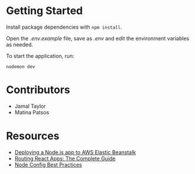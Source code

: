 # Getting Started

Install package dependencies with `npm install`.

Open the _.env.example_ file, save as _.env_ and edit the environment variables as needed.

To start the application, run:

```shell
nodemon dev
```

# Contributors

- Jamal Taylor
- Matina Patsos

# Resources

- [Deploying a Node.js app to AWS Elastic Beanstalk](https://medium.com/@xoor/deploying-a-node-js-app-to-aws-elastic-beanstalk-681fa88bac53)
- [Routing React Apps: The Complete Guide](https://scotch.io/tutorials/routing-react-apps-the-complete-guide)
- [Node Config Best Practices](https://codingsans.com/blog/node-config-best-practices)
